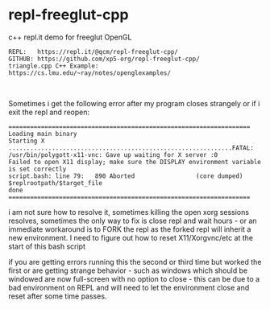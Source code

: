 # repl-freeglut-cpp
c++ repl.it demo for freeglut OpenGL
```
REPL:   https://repl.it/@qcm/repl-freeglut-cpp/
GITHUB: https://github.com/xp5-org/repl-freeglut-cpp/
triangle.cpp C++ Example: https://cs.lmu.edu/~ray/notes/openglexamples/
```


&nbsp;
&nbsp;
&nbsp;


  
    
    
Sometimes i get the following error after my program closes strangely or if i exit the repl and reopen:
```
===================================================================
Loading main binary 
Starting X
..............................................................FATAL: /usr/bin/polygott-x11-vnc: Gave up waiting for X server :0
Failed to open X11 display; make sure the DISPLAY environment variable is set correctly
script.bash: line 79:   890 Aborted                 (core dumped) $replrootpath/$target_file
done
===================================================================
```
i am not sure how to resolve it, sometimes killing the open xorg sessions resolves, sometimes 
the only way to fix is close repl and wait hours - or an immediate workaround is to FORK the repl 
as the forked repl will inherit a new environment. I need to figure out how to reset X11/Xorgvnc/etc 
at the start of this bash script

if you are getting errors running this the second or third time but worked the first or are getting 
strange behavior - such as windows which should be windowed are now full-screen with no 
option to close  - this can be due to a bad environment on REPL and will need to let the environment 
close and reset after some time passes. 
